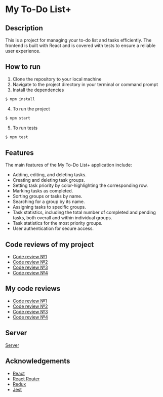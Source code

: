 # My To-Do List+

## Description

This is a project for managing your to-do list and tasks efficiently. The frontend is built with React and is covered with tests to ensure a reliable user experience.

## How to run

1. Clone the repository to your local machine
2. Navigate to the project directory in your terminal or command prompt
3. Install the dependencies
```bash
$ npm install
``` 
4. To run the project
```bash
$ npm start
``` 
5. To run tests
```bash
$ npm test
``` 

## Features

The main features of the My To-Do List+ application include:

- Adding, editing, and deleting tasks. 
- Creating and deleting task groups. 
- Setting task priority by color-highlighting the corresponding row. 
- Marking tasks as completed. 
- Sorting groups or tasks by name. 
- Searching for a group by its name. 
- Assigning tasks to specific groups. 
- Task statistics, including the total number of completed and pending tasks, both overall and within individual groups. 
- Task statistics for the most priority groups.
- User authentication for secure access. 

## Сode reviews of my project

- [Code review №1](https://github.com/vladimirvikulin/To-Do-List/pull/4) 
- [Code review №2](https://github.com/vladimirvikulin/To-Do-List-Server/pull/2) 
- [Code review №3](https://github.com/vladimirvikulin/To-Do-List-Server/pull/3) 
- [Code review №4](https://github.com/vladimirvikulin/To-Do-List/pull/8) 

## My code reviews

- [Code review №1](https://github.com/danil2205/blitz-session-react/pull/3) 
- [Code review №2](https://github.com/danil2205/blitz-session-react/pull/4) 
- [Code review №3](https://github.com/danil2205/BlitzSession/pull/1) 
- [Code review №4](https://github.com/danil2205/BlitzSession/pull/2) 

## Server

[Server](https://github.com/vladimirvikulin/To-Do-List-Server) 

## Acknowledgements

- [React](https://reactjs.org) 
- [React Router](https://reactrouter.com) 
- [Redux](https//redux.js.org) 
- [Jest](https://jestjs.io) 
